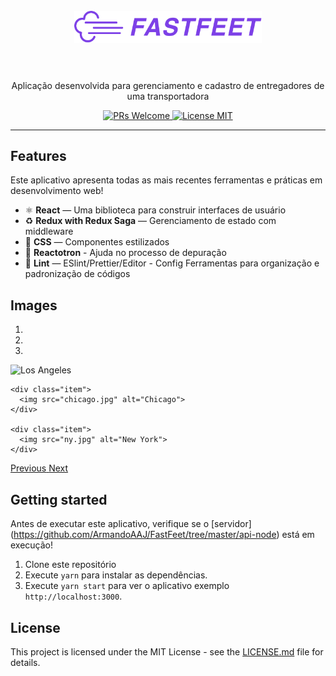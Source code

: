 <h1 align="center">
<br>
  <img src="src/assets/logo.png" alt="Fastfeet" width="300">
<br>
<br>
</h1>

<p align="center">Aplicação desenvolvida para gerenciamento e cadastro de entregadores de uma transportadora</p>

<p align="center">
  <a href="http://makeapullrequest.com">
    <img src="https://img.shields.io/badge/PRs-welcome-brightgreen.svg?style=flat-square" alt="PRs Welcome">
  </a>
  <a href="https://opensource.org/licenses/MIT">
    <img src="https://img.shields.io/badge/license-MIT-blue.svg?style=flat-square" alt="License MIT">
  </a>
</p>

<hr />

## Features

Este aplicativo apresenta todas as mais recentes ferramentas e práticas em desenvolvimento web!

- ⚛ **React** — Uma biblioteca para construir interfaces de usuário
- ♻ **Redux with Redux Saga** — Gerenciamento de estado com middleware
- 💅 **CSS** — Componentes estilizados
- 🌸 **Reactotron** - Ajuda no processo de depuração
- 💖 **Lint** — ESlint/Prettier/Editor - Config Ferramentas para organização e padronização de códigos

## Images

<div id="myCarousel" class="carousel slide" data-ride="carousel">
  <!-- Indicators -->
  <ol class="carousel-indicators">
    <li data-target="#myCarousel" data-slide-to="0" class="active"></li>
    <li data-target="#myCarousel" data-slide-to="1"></li>
    <li data-target="#myCarousel" data-slide-to="2"></li>
  </ol>

  <!-- Wrapper for slides -->
  <div class="carousel-inner">
    <div class="item active">
      <img src="la.jpg" alt="Los Angeles">
    </div>

    <div class="item">
      <img src="chicago.jpg" alt="Chicago">
    </div>

    <div class="item">
      <img src="ny.jpg" alt="New York">
    </div>
  </div>

  <!-- Left and right controls -->
  <a class="left carousel-control" href="#myCarousel" data-slide="prev">
    <span class="glyphicon glyphicon-chevron-left"></span>
    <span class="sr-only">Previous</span>
  </a>
  <a class="right carousel-control" href="#myCarousel" data-slide="next">
    <span class="glyphicon glyphicon-chevron-right"></span>
    <span class="sr-only">Next</span>
  </a>
</div>


## Getting started

Antes de executar este aplicativo, verifique se o [servidor] (https://github.com/ArmandoAAJ/FastFeet/tree/master/api-node) está em execução!

1. Clone este repositório
2. Execute `yarn` para instalar as dependências.<br />
3. Execute `yarn start` para ver o aplicativo exemplo `http://localhost:3000`.

## License

This project is licensed under the MIT License - see the [LICENSE.md](LICENSE.md) file for details.
